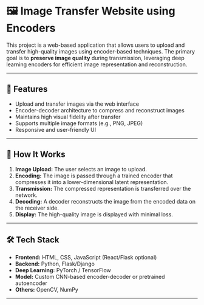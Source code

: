 # 🖼️ Image Transfer Website using Encoders

This project is a web-based application that allows users to upload and transfer high-quality images using encoder-based techniques. The primary goal is to **preserve image quality** during transmission, leveraging deep learning encoders for efficient image representation and reconstruction.

---

## 🚀 Features

- Upload and transfer images via the web interface
- Encoder-decoder architecture to compress and reconstruct images
- Maintains high visual fidelity after transfer
- Supports multiple image formats (e.g., PNG, JPEG)
- Responsive and user-friendly UI

---

## 🧠 How It Works

1. **Image Upload:** The user selects an image to upload.
2. **Encoding:** The image is passed through a trained encoder that compresses it into a lower-dimensional latent representation.
3. **Transmission:** The compressed representation is transferred over the network.
4. **Decoding:** A decoder reconstructs the image from the encoded data on the receiver side.
5. **Display:** The high-quality image is displayed with minimal loss.

---

## 🛠️ Tech Stack

- **Frontend:** HTML, CSS, JavaScript (React/Flask optional)
- **Backend:** Python, Flask/Django
- **Deep Learning:** PyTorch / TensorFlow
- **Model:** Custom CNN-based encoder-decoder or pretrained autoencoder
- **Others:** OpenCV, NumPy

---



